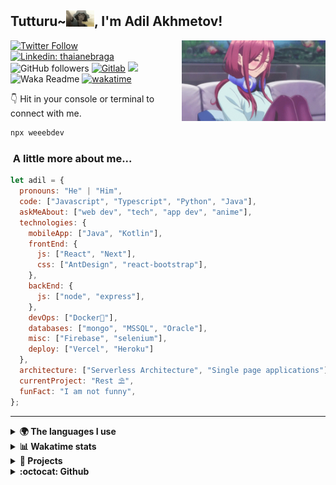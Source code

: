 <h2>Tutturu~<img src="img/tuturu.gif" width="45" alt="">, I'm Adil Akhmetov! <img src="img/miku-dance.gif" width="50" alt=""></h2>
<img align='right' src="img/miku.gif" width="230" alt="">
<a href="https://sdu.edu.kz/"><img src="img/sdu-ahegao.svg" align="right" width="100" alt=""></a>
</em></p>

[![Twitter Follow](https://img.shields.io/twitter/follow/weeebdev?label=Follow)](https://twitter.com/intent/follow?screen_name=weeebdev)
[![Linkedin: thaianebraga](https://img.shields.io/badge/-adildev-blue?style=flat-square&logo=Linkedin&logoColor=white&link=https://www.linkedin.com/in/adildev/)](https://www.linkedin.com/in/adildev/)
![GitHub followers](https://img.shields.io/github/followers/weeebdev?label=Follow&style=flat-square)
[![Gitlab](https://img.shields.io/badge/Gitlab-weeebdev-orange?style=flat-square&logo=gitlab)](https://gitlab.com/weeebdev)
![](https://visitor-badge.glitch.me/badge?page_id=weeebdev.weeebdev)
![Waka Readme](https://github.com/weeebdev/weeebdev/workflows/Waka%20Readme/badge.svg)
[![wakatime](https://wakatime.com/badge/user/1fb6390f-222e-4088-8de8-840ef1443858.svg)](https://wakatime.com/@1fb6390f-222e-4088-8de8-840ef1443858)
<!-- [![Leetcode badge](https://leetcode-badge.chyroc.cn/?name=user3449f)](https://leetcode.com/user3449f/) -->

👇 Hit in your console or terminal to connect with me.

```bash
npx weeebdev
```

### <img src="https://media.giphy.com/media/VgCDAzcKvsR6OM0uWg/giphy.gif" width="50" alt=""> A little more about me...

```javascript
let adil = {
  pronouns: "He" | "Him",
  code: ["Javascript", "Typescript", "Python", "Java"],
  askMeAbout: ["web dev", "tech", "app dev", "anime"],
  technologies: {
    mobileApp: ["Java", "Kotlin"],
    frontEnd: {
      js: ["React", "Next"],
      css: ["AntDesign", "react-bootstrap"],
    },
    backEnd: {
      js: ["node", "express"],
    },
    devOps: ["Docker🐳"],
    databases: ["mongo", "MSSQL", "Oracle"],
    misc: ["Firebase", "selenium"],
    deploy: ["Vercel", "Heroku"]
  },
  architecture: ["Serverless Architecture", "Single page applications"],
  currentProject: "Rest ⛱",
  funFact: "I am not funny",
};
```

---

<details>
  <summary><b>🌍 The languages I use</b></summary>
  <hr>
  
  
| ⏰ Past month | ⌛️ Past Year |
|---|---|
| <a href="https://wakatime.com/@adildev"><img src="https://wakatime.com/share/@adilDev/4ebe423a-b427-4031-b073-d221b9528df7.svg" height="300px"></a> | <a href="https://wakatime.com/@adildev"><img src="https://wakatime.com/share/@adilDev/1b4a30f1-9a7f-47fe-b8d2-0fc90f37fcd3.svg" height="300px"></a> |
</details>

<details>
<summary><b>📊 Wakatime stats</b><br></summary>
<div>
<hr/>

<!--START_SECTION:waka-->
![Code Time](http://img.shields.io/badge/Code%20Time-4%2C619%20hrs%2039%20mins-blue)

![Profile Views](http://img.shields.io/badge/Profile%20Views-0-blue)

![Lines of code](https://img.shields.io/badge/From%20Hello%20World%20I%27ve%20Written-9.1%20million%20lines%20of%20code-blue)

**🐱 My GitHub Data** 

> 📦 550.6 kB Used in GitHub's Storage 
 > 
> 💼 Opted to Hire
 > 
> 📜 63 Public Repositories 
 > 
> 🔑 14 Private Repositories 
 > 
**I'm an Early 🐤** 

```text
🌞 Morning                398 commits         █░░░░░░░░░░░░░░░░░░░░░░░░   04.93 % 
🌆 Daytime                3853 commits        ████████████░░░░░░░░░░░░░   47.68 % 
🌃 Evening                3145 commits        ██████████░░░░░░░░░░░░░░░   38.92 % 
🌙 Night                  685 commits         ██░░░░░░░░░░░░░░░░░░░░░░░   08.48 % 
```
📅 **I'm Most Productive on Tuesday** 

```text
Monday                   956 commits         ███░░░░░░░░░░░░░░░░░░░░░░   11.83 % 
Tuesday                  2070 commits        ██████░░░░░░░░░░░░░░░░░░░   25.62 % 
Wednesday                940 commits         ███░░░░░░░░░░░░░░░░░░░░░░   11.63 % 
Thursday                 1081 commits        ███░░░░░░░░░░░░░░░░░░░░░░   13.38 % 
Friday                   448 commits         █░░░░░░░░░░░░░░░░░░░░░░░░   05.54 % 
Saturday                 859 commits         ███░░░░░░░░░░░░░░░░░░░░░░   10.63 % 
Sunday                   1727 commits        █████░░░░░░░░░░░░░░░░░░░░   21.37 % 
```


📊 **This Week I Spent My Time On** 

```text
🕑︎ Time Zone: Asia/Almaty

💬 Programming Languages: 
Other                    7 hrs 1 min         ████████████████████████░   95.24 % 
Markdown                 17 mins             █░░░░░░░░░░░░░░░░░░░░░░░░   03.95 % 
typst                    2 mins              ░░░░░░░░░░░░░░░░░░░░░░░░░   00.57 % 
gitignore                0 secs              ░░░░░░░░░░░░░░░░░░░░░░░░░   00.20 % 
gitconfig                0 secs              ░░░░░░░░░░░░░░░░░░░░░░░░░   00.05 % 

🔥 Editors: 
Chrome                   6 hrs 50 mins       ███████████████████████░░   92.64 % 
Obsidian                 17 mins             █░░░░░░░░░░░░░░░░░░░░░░░░   03.95 % 
fish                     11 mins             █░░░░░░░░░░░░░░░░░░░░░░░░   02.59 % 
Neovim                   3 mins              ░░░░░░░░░░░░░░░░░░░░░░░░░   00.82 % 

🐱‍💻 Projects: 
cv                       4 hrs 22 mins       ███████████████░░░░░░░░░░   59.25 % 
Writing                  1 hr 25 mins        █████░░░░░░░░░░░░░░░░░░░░   19.31 % 
zotero-better-bibtex     1 hr 12 mins        ████░░░░░░░░░░░░░░░░░░░░░   16.40 % 
brilliant-CV-Submodule   4 mins              ░░░░░░░░░░░░░░░░░░░░░░░░░   01.09 % 
brilliant-CV             4 mins              ░░░░░░░░░░░░░░░░░░░░░░░░░   01.06 % 

💻 Operating System: 
Mac                      7 hrs 22 mins       █████████████████████████   100.00 % 
```

**I Mostly Code in Jupyter Notebook** 

```text
HTML                     9 repos             ██░░░░░░░░░░░░░░░░░░░░░░░   09.38 % 
Python                   4 repos             █░░░░░░░░░░░░░░░░░░░░░░░░   04.17 % 
Typst                    2 repos             █░░░░░░░░░░░░░░░░░░░░░░░░   02.08 % 
Lua                      2 repos             █░░░░░░░░░░░░░░░░░░░░░░░░   02.08 % 
C++                      1 repo              ░░░░░░░░░░░░░░░░░░░░░░░░░   01.04 % 
```



**Timeline**

![Lines of Code chart](https://raw.githubusercontent.com/weeebdev/weeebdev/master/assets/bar_graph.png)


 Last Updated on 24/06/2024 01:28:05 UTC
<!--END_SECTION:waka-->
</div>
</details>

<details>
<summary><b>🧾 Projects</b></summary>
<hr>

|Project|Status|
|---|---|
|[![ReadMe Card](https://github-readme-stats.vercel.app/api/pin/?username=weeebdev&repo=waifu.pics&theme=dracula)](https://github.com/weeebdev/waifu.pics)|[![time tracker](https://wakatime.com/badge/github/weeebdev/waifu.pics.svg)](https://wakatime.com/badge/github/weeebdev/waifu.pics)|
|[![ReadMe Card](https://github-readme-stats.vercel.app/api/pin/?username=mentor-ship&repo=mentorship&theme=dracula)](https://github.com/Mentor-ship/Mentorship)|[![time tracker](https://wakatime.com/badge/github/Mentor-ship/Mentorship.svg)](https://wakatime.com/badge/github/Mentor-ship/Mentorship)|
|[![ReadMe Card](https://github-readme-stats.vercel.app/api/pin/?username=masters-and-Abu&repo=tolqyn&theme=dracula)](https://github.com/Masters-and-Abu/Tolqyn)|[![time tracker](https://wakatime.com/badge/github/Masters-and-Abu/Tolqyn.svg)](https://wakatime.com/badge/github/Masters-and-Abu/Tolqyn)|
|[![ReadMe Card](https://github-readme-stats.vercel.app/api/pin/?username=dracula&repo=unigram&theme=dracula)](https://github.com/dracula/unigram)||

</details>

<details>
  <summary><b>:octocat: Github</b></summary>
  <hr>
  <a href="https://sourcekarma.vercel.app/weeebdev"><img src="https://sourcekarma-og.vercel.app/api/weeebdev/github" alt="" align="left"/></a>
  <img src="https://github-readme-stats.vercel.app/api?username=weeebdev&show_icons=true&theme=dracula&hide_title=true&hide_rank=true&count_private=true" align="right"/>
</details>
<div align="center">
  <kbd>
    <img src="https://waifu.now.sh/sfw/hug" alt="">
  </kbd>
</div>
